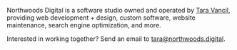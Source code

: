 Northwoods Digital is a software studio owned and operated by [Tara Vancil](https://taravancil.com), providing web development + design, custom software, website maintenance, search engine optimization, and more.

Interested in working together? Send an email to tara@northwoods.digital.
